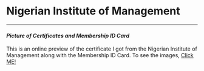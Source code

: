 # Nigerian Institute of Management
---
#### _Picture of Certificates and Membership ID Card_

This is an online preview of the certificate I got from the Nigerian Institute of Management along with the Membership ID Card.
To see the images, [Click ME!]() 
